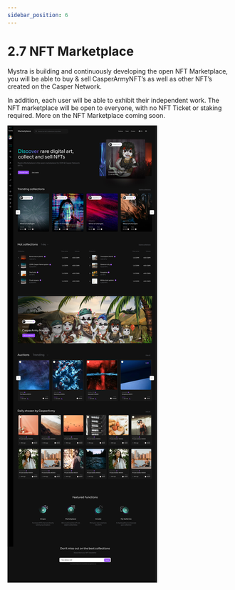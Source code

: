```yaml
---
sidebar_position: 6
---
```


# 2.7 NFT Marketplace

Mystra is building and continuously developing the open NFT Marketplace, you will be able to buy & sell CasperArmyNFT’s as well as other NFT’s created on the Casper Network. 

In addition, each user will be able to exhibit their independent work. The NFT marketplace will be open to everyone, with no NFT Ticket or staking required. More on the NFT Marketplace coming soon.

![alt-text](../pic/marketplace.jpg)

